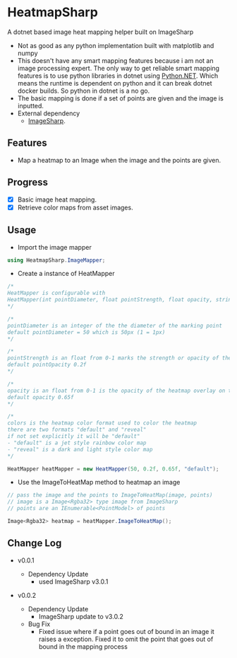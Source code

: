 # HeatmapSharp 

A dotnet based image heat mapping helper built on ImageSharp

- Not as good as any python implementation built with matplotlib and numpy
- This doesn't have any smart mapping features because i am not an image processing expert. The only way to get reliable smart mapping features is to use python libraries in dotnet using [Python.NET](https://github.com/pythonnet/pythonnet). Which means the runtime is dependent on python and it can break dotnet docker builds. So python in dotnet is a no go.
- The basic mapping is done if a set of points are given and the image is inputted.
- External dependency
  -  [ImageSharp](https://github.com/SixLabors/ImageSharp).


## Features
- Map a heatmap to an Image when the image and the points are given.

## Progress
- [x] Basic image heat mapping.
- [x] Retrieve color maps from asset images.

## Usage

- Import the image mapper
```c#
using HeatmapSharp.ImageMapper;
```

- Create a instance of HeatMapper
```c#
/* 
HeatMapper is configurable with 
HeatMapper(int pointDiameter, float pointStrength, float opacity, string colors) 
*/

/* 
pointDiameter is an integer of the the diameter of the marking point
default pointDiameter = 50 which is 50px (1 = 1px)
*/

/* 
pointStrength is an float from 0-1 marks the strength or opacity of the point
default pointOpacity 0.2f
*/

/* 
opacity is an float from 0-1 is the opacity of the heatmap overlay on the original image
default opacity 0.65f
*/

/* 
colors is the heatmap color format used to color the heatmap
there are two formats "default" and "reveal"
if not set explicitly it will be "default"
- "default" is a jet style rainbow color map
- "reveal" is a dark and light style color map  
*/

HeatMapper heatMapper = new HeatMapper(50, 0.2f, 0.65f, "default");
```

- Use the ImageToHeatMap method to heatmap an image
```c#
// pass the image and the points to ImageToHeatMap(image, points)
// image is a Image<Rgba32> type image from ImageSharp
// points are an IEnumerable<PointModel> of points

Image<Rgba32> heatmap = heatMapper.ImageToHeatMap();
```

## Change Log

- v0.0.1
  - Dependency Update 
    - used ImageSharp v3.0.1

- v0.0.2
  - Dependency Update 
    - ImageSharp update to v3.0.2
  - Bug Fix
    - Fixed issue where if a point goes out of bound in an image it raises a exception. Fixed it to omit the point that goes out of bound in the mapping process 
